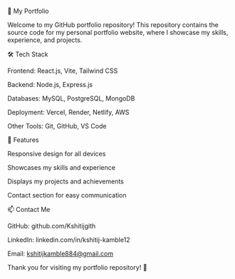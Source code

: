 
🚀 My Portfolio

Welcome to my GitHub portfolio repository! This repository contains the source code for my personal portfolio website, where I showcase my skills, experience, and projects.

🛠️ Tech Stack

Frontend: React.js, Vite, Tailwind CSS

Backend: Node.js, Express.js

Databases: MySQL, PostgreSQL, MongoDB

Deployment: Vercel, Render, Netlify, AWS

Other Tools: Git, GitHub, VS Code

📌 Features

Responsive design for all devices

Showcases my skills and experience

Displays my projects and achievements

Contact section for easy communication

📫 Contact Me

GitHub: github.com/Kshitijgith

LinkedIn: linkedin.com/in/kshitij-kamble12

Email: kshitijkamble884@gmail.com

Thank you for visiting my portfolio repository! 🚀






